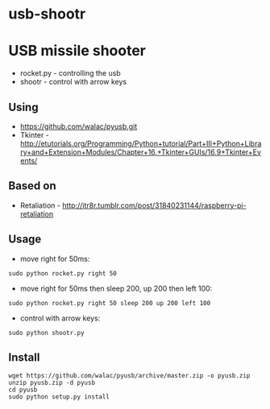 usb-shootr
==========

# USB missile shooter

- rocket.py - controlling the usb 
- shootr - control with arrow keys


## Using

- https://github.com/walac/pyusb.git
- Tkinter - http://etutorials.org/Programming/Python+tutorial/Part+III+Python+Library+and+Extension+Modules/Chapter+16.+Tkinter+GUIs/16.9+Tkinter+Events/

## Based on 

- Retaliation - http://itr8r.tumblr.com/post/31840231144/raspberry-pi-retaliation

## Usage

- move right for 50ms: 

```
sudo python rocket.py right 50
```

- move right for 50ms then sleep 200, up 200 then left 100: 

```
sudo python rocket.py right 50 sleep 200 up 200 left 100
```


- control with arrow keys: 
```
sudo python shootr.py
```

## Install

```
wget https://github.com/walac/pyusb/archive/master.zip -o pyusb.zip
unzip pyusb.zip -d pyusb
cd pyusb
sudo python setup.py install
```
